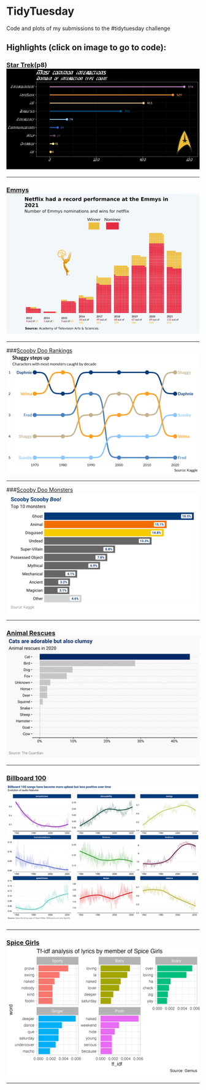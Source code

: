 # TidyTuesday
Code and plots of my submissions to the #tidytuesday challenge


## Highlights (click on image to go to code): <br>

### [Star Trek](08-star-trek/startrek.R)(p8)<a href="p8"><img src="08-star-trek/star-trek.png"></a>
___

### [Emmys](p13)<a href="p13"><img src="13-emmys/netflix.png"></a>
___

###[Scooby Doo Rankings](p3a)<a href="p3a"><img src="03-scooby-doo/rank-caught.png"></a>
___

###[Scooby Doo Monsters](p3b)<a href="p3b"><img src="03-scooby-doo/03-scooby-doo-monsters.png"></a>
___

### [Animal Rescues](p1)<a href="p1"><img src="01-animal-rescue/bar_chart.png"></a>
___


### [Billboard 100](p12)<a href="p12"><img src="12-billboard100/features.png"></a>
___
### [Spice Girls](p14)<a href="p14"><img src="14-spice-girls/spice_girls.png"></a>
___
